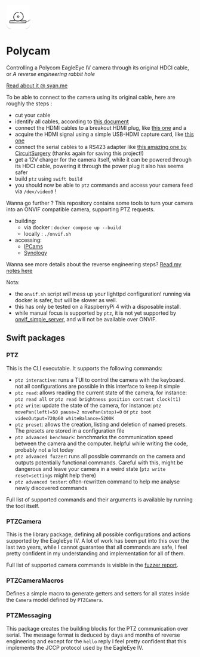 <img src="Docs/Icon/README-AppIcon.png" width=64 />

# Polycam

Controlling a Polycom EagleEye IV camera through its original HDCI cable, or <i>A reverse engineering rabbit hole</i>

[Read about it @ syan.me](https://syan.me/en/products/polycam)

To be able to connect to the camera using its original cable, here are roughly the steps :

- cut your cable
- identify all cables, according to [this document](Docs/Analysis/README.md)
- connect the HDMI cables to a breakout HDMI plug, like [this one](https://www.amazon.fr/SIENOC-Bornier-Breakout-Connecteur-Black/dp/B07FYGPFR5) and a
- acquire the HDMI signal using a simple USB-HDMI capture card, like [this one](https://www.amazon.fr/Adaptateur-Portable-Streaming-Enregistrement-Diffusion/dp/B0B7DSPPNX)
- connect the serial cables to a RS423 adapter like [this amazing one by CircuitSurgery](https://www.circuitsurgery.com/bbcrs423adapt.html) (thanks again for saving this project!)
- get a 12V charger for the camera itself, while it can be powered through its HDCI cable, powering it through the power plug it also has seems safer
- build `ptz` using `swift build`
- you should now be able to `ptz` commands and access your camera feed via `/dev/video0` !

Wanna go further ? This repository contains some tools to turn your camera into an ONVIF compatible camera, supporting PTZ requests.

- building:
  - via docker : `docker compose up --build`
  - locally : `./onvif.sh`
- accessing:
  - [IPCams](https://www.google.com/url?sa=t&source=web&rct=j&opi=89978449&url=https://ipcams.app/&ved=2ahUKEwjE5f226NeJAxX4Q6QEHbWoAtwQFnoECA4QAQ&usg=AOvVaw0MhM--gDy4lm8oofamOkCa)
  - [Synology](https://www.synology.com/en-global/compatibility/camera/29211)

Wanna see more details about the reverse engineering steps? [Read my notes here](Docs/Analysis/README.md)

Nota:

- the `onvif.sh` script *will* mess up your lighttpd configuration! running via docker is safer, but will be slower as well.
- this has only be tested on a RaspberryPi 4 with a disposable install.
- while manual focus is supported by `ptz`, it is not yet supported by [onvif_simple_server](https://github.com/roleoroleo/onvif_simple_server), and will not be available over ONVIF.

## Swift packages

### PTZ

This is the CLI executable. It supports the following commands:

- `ptz interactive`: runs a TUI to control the camera with the keyboard. not all configurations are possible in this interface to keep it simple
- `ptz read`: allows reading the current state of the camera, for instance: `ptz read all` or `ptz read brightness position contrast clock(t1)`
- `ptz write`: update the state of the camera, for instance: `ptz movePan(left)=50 pause=2 movePan(stop)=0` or `ptz boot videoOutput=720p60 whiteBalance=5200K`
- `ptz preset`: allows the creation, listing and deletion of named presets. The presets are stored in a configuration file
- `ptz advanced benchmark`: benchmarks the communication speed between the camera and the computer. helpful while writing the code, probably not a lot today
- `ptz advanced fuzzer`: runs all possible commands on the camera and outputs potentially functional commands. Careful with this, might be dangerous and leave your camera in a weird state (`ptz write reset=settings` might help there)
- `ptz advanced tester`: often-rewritten command to help me analyse newly discovered commands

Full list of supported commands and their arguments is available by running the tool itself.

### PTZCamera

This is the library package, defining all possible configurations and actions supported by the EagleEye IV. A lot of work has been put into this over the last two years, while I cannot guarantee that all commands are safe, I feel pretty confident in my understanding and implementation for all of them.

Full list of supported camera commands is visible in the [fuzzer report](Docs/FuzzerResults.md).

### PTZCameraMacros

Defines a simple macro to generate getters and setters for all states inside the `Camera` model defined by `PTZCamera`.

### PTZMessaging

This package creates the building blocks for the PTZ communication over serial. The message format is deduced by days and months of reverse engineering and except for the `hello` reply I feel pretty confident that this implements the JCCP protocol used by the EagleEye IV.
